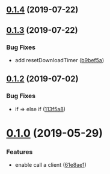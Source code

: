 <a name="0.1.4"></a>
## [0.1.4](https://github.com/ahungrynoob/call-client/compare/v0.1.3...v0.1.4) (2019-07-22)



<a name="0.1.3"></a>
## [0.1.3](https://github.com/ahungrynoob/call-client/compare/v0.1.2...v0.1.3) (2019-07-22)


### Bug Fixes

* add resetDownloadTimer ([b9bef5a](https://github.com/ahungrynoob/call-client/commit/b9bef5a))



<a name="0.1.2"></a>
## [0.1.2](https://github.com/ahungrynoob/call-client/compare/v0.1.0...v0.1.2) (2019-07-02)


### Bug Fixes

* if => else if ([113f5a8](https://github.com/ahungrynoob/call-client/commit/113f5a8))



<a name="0.1.0"></a>
# [0.1.0](https://github.com/ahungrynoob/call-client/compare/61e8ae1...v0.1.0) (2019-05-29)


### Features

* enable call a client ([61e8ae1](https://github.com/ahungrynoob/call-client/commit/61e8ae1))



